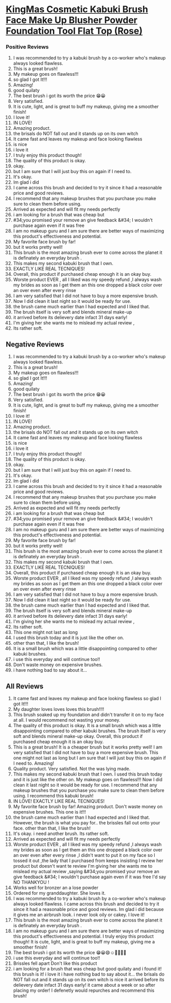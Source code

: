 # [KingMas Cosmetic Kabuki Brush Face Make Up Blusher Powder Foundation Tool Flat Top (Rose)](https://products.checkmycream.com/products/KingMas-Cosmetic-Kabuki-Brush-Face-Make-Up-Blusher-Powder-Foundation-Tool-Flat-Top-(Rose).html)

### Positive Reviews

<ol>
      <li>I was recommended to try a kabuki brush by a co-worker who&#x27;s makeup always looked flawless.</li>
      <li>This is a great brush!</li>
      <li>My makeup goes on flawless!!!</li>
      <li>so glad I got It!!!</li>
      <li>Amazing!</li>
      <li>good quilaty</li>
      <li>The best brush i got its worth the price 😁😀</li>
      <li>Very satisfied.</li>
      <li>It is cute, light, and is great to buff my makeup, giving me a smoother finish!</li>
      <li>I love it!</li>
      <li>IN LOVE!</li>
      <li>Amazing product.</li>
      <li>the brisals do NOT fall out and it stands up on its own witch</li>
      <li>It came fast and leaves my makeup and face looking flawless</li>
      <li>is nice</li>
      <li>i love it</li>
      <li>I truly enjoy this product though!</li>
      <li>The quality of this product is okay.</li>
      <li>okay.</li>
      <li>but I am sure that I will just buy this on again if I need to.</li>
      <li>It&#x27;s okay.</li>
      <li>Im glad i did</li>
      <li>I came across this brush and decided to try it since it had a reasonable price and good reviews.</li>
      <li>I recommend that any makeup brushes that you purchase you make sure to clean them before using.</li>
      <li>Arrived as expected and will fit my needs perfectly</li>
      <li>i am looking for a brush that was cheap but</li>
      <li>#34;you promised your remove an give feedback &amp;#34; I wouldn&#x27;t purchase again even if it was free</li>
      <li>I am no makeup guru and I am sure there are better ways of maximizing this product&#x27;s effectiveness and potential.</li>
      <li>My favorite face brush by far!</li>
      <li>but it works pretty well!</li>
      <li>This brush is the most amazing brush ever to come across the planet it is definately an everyday brush .</li>
      <li>This makes my second kabuki brush that I own.</li>
      <li>EXACTLY LIKE REAL TECNIQUES!</li>
      <li>Overall, this product if purchased cheap enough it is an okay buy.</li>
      <li>Worste product EVER , all I liked was my speedy refund ,I always wash my brides as soon as I get them an this one dropped a black color over an over even after every rinse</li>
      <li>I am very satisfied that I did not have to buy a more expensive brush.</li>
      <li>Now I did clean it last night so it would be ready for use.</li>
      <li>the brush came much earlier than I had expected and I liked that.</li>
      <li>The brush itself is very soft and blends mineral make-up</li>
      <li>it arrived before its delievery date infact 31 days early!</li>
      <li>I&#x27;m giving her she wants me to mislead my actual review ,</li>
      <li>Its rather soft.</li>
</ol>


<h2>Negative Reviews</h2>
<ol>
<li> I was recommended to try a kabuki brush by a co-worker who&#x27;s makeup always looked flawless.</li>
<li> This is a great brush!</li>
<li> My makeup goes on flawless!!!</li>
<li> so glad I got It!!!</li>
<li> Amazing!</li>
<li> good quilaty</li>
<li> The best brush i got its worth the price 😁😀</li>
<li> Very satisfied.</li>
<li> It is cute, light, and is great to buff my makeup, giving me a smoother finish!</li>
<li> I love it!</li>
<li> IN LOVE!</li>
<li> Amazing product.</li>
<li> the brisals do NOT fall out and it stands up on its own witch</li>
<li> It came fast and leaves my makeup and face looking flawless</li>
<li> is nice</li>
<li> i love it</li>
<li> I truly enjoy this product though!</li>
<li> The quality of this product is okay.</li>
<li> okay.</li>
<li> but I am sure that I will just buy this on again if I need to.</li>
<li> It&#x27;s okay.</li>
<li> Im glad i did</li>
<li> I came across this brush and decided to try it since it had a reasonable price and good reviews.</li>
<li> I recommend that any makeup brushes that you purchase you make sure to clean them before using.</li>
<li> Arrived as expected and will fit my needs perfectly</li>
<li> i am looking for a brush that was cheap but</li>
<li> #34;you promised your remove an give feedback &amp;#34; I wouldn&#x27;t purchase again even if it was free</li>
<li> I am no makeup guru and I am sure there are better ways of maximizing this product&#x27;s effectiveness and potential.</li>
<li> My favorite face brush by far!</li>
<li> but it works pretty well!</li>
<li> This brush is the most amazing brush ever to come across the planet it is definately an everyday brush .</li>
<li> This makes my second kabuki brush that I own.</li>
<li> EXACTLY LIKE REAL TECNIQUES!</li>
<li> Overall, this product if purchased cheap enough it is an okay buy.</li>
<li> Worste product EVER , all I liked was my speedy refund ,I always wash my brides as soon as I get them an this one dropped a black color over an over even after every rinse</li>
<li> I am very satisfied that I did not have to buy a more expensive brush.</li>
<li> Now I did clean it last night so it would be ready for use.</li>
<li> the brush came much earlier than I had expected and I liked that.</li>
<li> The brush itself is very soft and blends mineral make-up</li>
<li> it arrived before its delievery date infact 31 days early!</li>
<li> I&#x27;m giving her she wants me to mislead my actual review ,</li>
<li> Its rather soft.</li>
<li> This one might not last as long</li>
<li> I used this brush today and it is just like the other on.</li>
<li> other than that, I like the brush!</li>
<li> It is a small brush which was a little disappointing compared to other kabuki brushes.</li>
<li> i use this everyday and will continue too!!</li>
<li> Don&#x27;t waste money on expensive  brushes.</li>
<li> i have nothing bad to say about it...</li>
</ol>

<h2>All Reviews</h2>

<ol>
    <li> It came fast and leaves my makeup and face looking flawless so glad I got It!!!</li>
    <li> My daughter loves loves loves this brush!!!!</li>
    <li> This brush soaked up my foundation and didn&#x27;t transfer it on to my face at all. I would recommend not wasting your money.</li>
    <li> The quality of this product is okay. It is a small brush which was a little disappointing compared to other kabuki brushes. The brush itself is very soft and blends mineral make-up okay. Overall, this product if purchased cheap enough it is an okay buy.</li>
    <li> This is a great brush! It is a cheaper brush but it works pretty well! I am very satisfied that I did not have to buy a more expensive brush. This one might not last as long but I am sure that I will just buy this on again if I need to. Amazing!</li>
    <li> Quality product. Very satisfied. Not the was lying made.</li>
    <li> This makes my second kabuki brush that I own. I used this brush today and it is just like the other on. My makeup goes on flawless!!! Now I did clean it last night so it would be ready for use. I recommend that any makeup brushes that you purchase you make sure to clean them before using. I recommend this kabuki  brush!</li>
    <li> IN LOVE! EXACTLY LIKE REAL TECNIQUES!</li>
    <li> My favorite face brush by far! Amazing product. Don&#x27;t waste money on expensive  brushes. This one is it!!!</li>
    <li> the brush came much earlier than I had expected and I liked that. However, the brush is what you pay for.. the brissles fall out onto your face. other than that, I like the brush!</li>
    <li> It&#x27;s okay. i need another brush. Its rather soft.</li>
    <li> Arrived as expected and will fit my needs perfectly</li>
    <li> Worste product EVER , all I liked was my speedy refund ,I always wash my brides as soon as I get them an this one dropped a black color over an over even after every rinse ,I didn&#x27;t want to put it on my face so I tossed it out ,the lady that I purchased from keeps insisting I review her product but doesn&#x27;t want te review I&#x27;m giving her she wants me to mislead my actual review ,saying &amp;#34;you promised your remove an give feedback &amp;#34; I wouldn&#x27;t purchase again even if it was free I&#x27;d say NO THANKYOU !</li>
    <li> Works well for bronzer an a lose powder</li>
    <li> Ordered for my granddaughter.  She loves it.</li>
    <li> I was recommended to try a kabuki brush by a co-worker who&#x27;s makeup always looked flawless. I came across this brush and decided to try it since it had a reasonable price and good reviews. Im glad i did because it gives me an airbrush look. i never look oily or cakey. I love it!</li>
    <li> This brush is the most amazing brush ever to come across the planet it is definately an everyday brush .</li>
    <li> I am no makeup guru and I am sure there are better ways of maximizing this product&#x27;s effectiveness and potential. I truly enjoy this product though! It is cute, light, and is great to buff my makeup, giving me a smoother finish!</li>
    <li> The best brush i got its worth the price 😁😀😄☺💄💄💶💶</li>
    <li> i use this everyday and will continue too!!</li>
    <li> Brissles fell apart  Don&#x27;t like this product</li>
    <li> i am looking for a brush that was cheap but good quilaty and i found it! this brush is it! i love it i have nothing bad to say about it... the brisals do NOT fall out and it stands up on its own witch is nice it arrived before its delievery date infact 31 days early! it came about a week or so after placing my order! I defenetly would repurches and recommend this brush!</li>
</ol>




